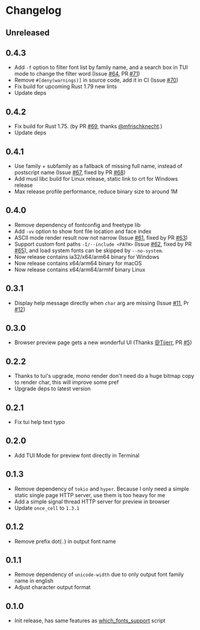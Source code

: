 # Changelog

## Unreleased

## 0.4.3

- Add `-f` option to filter font list by family name, and a search box in TUI mode to change the filter word (Issue [#64](https://github.com/7sDream/fontfor/issues/64), PR [#71](https://github.com/7sDream/fontfor/pull/71))
- Remove `#[deny(warnings)]` in source code, add it in CI (Issue [#70](https://github.com/7sDream/fontfor/issues/70))
- Fix build for upcoming Rust 1.79 new lints
- Update deps

## 0.4.2

- Fix build for Rust 1.75. (by PR [#69](https://github.com/7sDream/fontfor/pull/69), thanks [@mfrischknecht].)
- Update deps

## 0.4.1

- Use family + subfamily as a fallback of missing full name, instead of postscript name (Issue [#67](https://github.com/7sDream/fontfor/issues/67), fixed by PR [#68](https://github.com/7sDream/fontfor/pull/68))
- Add musl libc build for Linux release, static link to crt for Windows release
- Max release profile performance, reduce binary size to around 1M

## 0.4.0

- Remove dependency of fontconfig and freetype lib
- Add `-vv` option to show font file location and face index
- ASCII mode render result now not narrow (Issue [#61](https://github.com/7sDream/fontfor/issues/61), fixed by PR [#63](https://github.com/7sDream/fontfor/pull/63))
- Support custom font paths `-I/--include <PATH>` (Issue [#62](https://github.com/7sDream/fontfor/issues/62), fixed by PR [#65](https://github.com/7sDream/fontfor/pull/65)), and load system fonts can be skipped by `--no-system`.
- Now release contains ia32/x64/arm64 binary for Windows
- Now release contains x64/arm64 binary for macOS
- Now release contains x64/arm64/armhf binary Linux

## 0.3.1

- Display help message directly when `char` arg are missing (Issue [#11](https://github.com/7sDream/fontfor/issue/11), Pr [#12](https://github.com/7sDream/fontfor/pull/12))

## 0.3.0

- Browser preview page gets a new wonderful UI (Thanks [@Tiierr](https://github.com/Tiierr), PR [#5](https://github.com/7sDream/fontfor/pull/5))

## 0.2.2

- Thanks to tui's upgrade, mono render don't need do a huge bitmap copy to render char, this will improve some pref
- Upgrade deps to latest version

## 0.2.1

- Fix tui help text typo

## 0.2.0

- Add TUI Mode for preview font directly in Terminal

## 0.1.3

- Remove dependency of `tokio` and `hyper`. Because I only need a simple static single page HTTP server, use them is too heavy for me
- Add a simple signal thread HTTP server for preview in browser
- Update `once_cell` to `1.3.1`

## 0.1.2

- Remove prefix dot(`.`) in output font name

## 0.1.1

- Remove dependency of `unicode-width` due to only output font family name in english
- Adjust character output format

## 0.1.0

- Init release, has same features as [which_fonts_support][which_fonts_support-github] script

[which_fonts_support-github]: https://github.com/7sDream/which_fonts_support
[@mfrischknecht]: https://github.com/mfrischknecht
